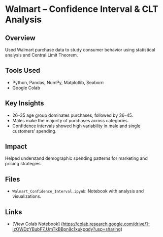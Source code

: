 #  Walmart – Confidence Interval & CLT Analysis

##  Overview
Used Walmart purchase data to study consumer behavior using statistical analysis and Central Limit Theorem.

##  Tools Used
- Python, Pandas, NumPy, Matplotlib, Seaborn
- Google Colab

##  Key Insights
- 26–35 age group dominates purchases, followed by 36–45.
- Males make the majority of purchases across categories.
- Confidence intervals showed high variability in male and single customers’ spending.

##  Impact
Helped understand demographic spending patterns for marketing and pricing strategies.

##  Files
- `Walmart_Confidence_Interval.ipynb`: Notebook with analysis and visualizations.

##  Links
- [View Colab Notebook] (https://colab.research.google.com/drive/1-izOWDzYBubF7_UmTkBBpn8c1xukpqdy?usp=sharing)
